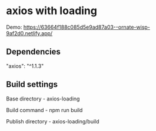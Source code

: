 # axios with loading

Demo: https://63664f188c085d5e9ad87a03--ornate-wisp-9af2d0.netlify.app/

## Dependencies
"axios": "^1.1.3"


## Build settings
Base directory - axios-loading

Build command - npm run build

Publish directory - axios-loading/build